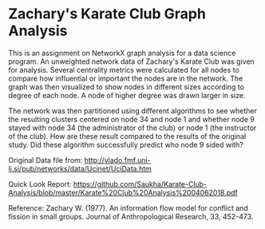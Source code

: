 # Zachary's Karate Club Graph Analysis

This is an assignment on NetworkX graph analysis for a data science program.  An unweighted network data of Zachary's Karate Club was given for analysis.  Several centrality metrics were calculated for all nodes to compare how influential or important the nodes are in the network.  The graph was then visualized to show nodes in different sizes according to degree of each node.  A node of higher degree was drawn larger in size.

The network was then partitioned using different algorithms to see whether the resulting clusters centered on node 34 and node 1 and whether node 9 stayed with node 34 (the administrator of the club) or node 1 (the instructor of the club).  How are these result compared to the results of the original study. Did these algorithm successfully predict who node 9 sided with?

Original Data file from:
http://vlado.fmf.uni-lj.si/pub/networks/data/Ucinet/UciData.htm

Quick Look Report: https://github.com/Saukha/Karate-Club-Analysis/blob/master/Karate%20Club%20Analysis%2004062018.pdf

Reference:
Zachary W. (1977).
An information flow model for conflict and fission in small groups.
Journal of Anthropological Research, 33, 452-473.
